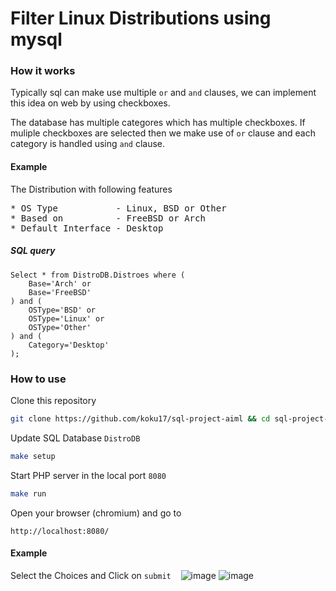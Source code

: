 # Filter Linux Distributions using mysql

### How it works
Typically sql can make use multiple `or` and `and` clauses, we can implement this idea on web by using
checkboxes.<br/>

The database has multiple categores which has multiple checkboxes. If muliple checkboxes are selected then we
make use of `or` clause and each category is handled using `and` clause.

#### Example
The Distribution with following features
<pre>
* OS Type           - Linux, BSD or Other
* Based on          - FreeBSD or Arch
* Default Interface - Desktop
</pre>

##### SQL query
```mysql
Select * from DistroDB.Distroes where (
	Base='Arch' or
	Base='FreeBSD'
) and (
	OSType='BSD' or
	OSType='Linux' or
	OSType='Other'
) and (
	Category='Desktop'
);
```
### How to use
Clone this repository

```bash
git clone https://github.com/koku17/sql-project-aiml && cd sql-project-aiml/
```

Update SQL Database `DistroDB`

```bash
make setup
```

Start PHP server in the local port `8080`

```bash
make run
```

Open your browser (chromium) and go to

```
http://localhost:8080/
```

#### Example
Select the Choices and Click on `submit`
&nbsp;&nbsp;
![image](ld1.png)
![image](ld2.png)
